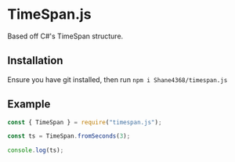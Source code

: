 # TimeSpan.js
Based off C#'s TimeSpan structure.

## Installation
Ensure you have git installed, then run `npm i Shane4368/timespan.js`

## Example
```js
const { TimeSpan } = require("timespan.js");

const ts = TimeSpan.fromSeconds(3);

console.log(ts);
```